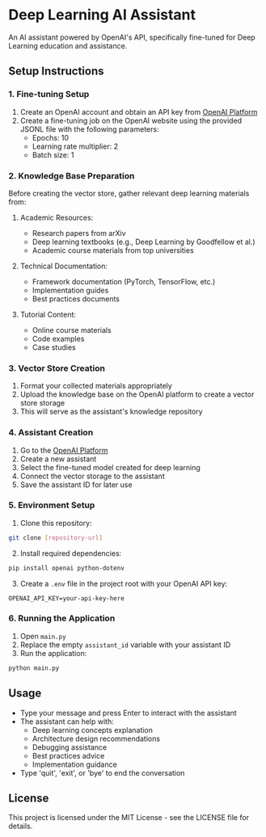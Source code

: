 # Deep Learning AI Assistant

An AI assistant powered by OpenAI's API, specifically fine-tuned for Deep Learning education and assistance.

## Setup Instructions

### 1. Fine-tuning Setup
1. Create an OpenAI account and obtain an API key from [OpenAI Platform](https://platform.openai.com/)
2. Create a fine-tuning job on the OpenAI website using the provided JSONL file with the following parameters:
   - Epochs: 10
   - Learning rate multiplier: 2
   - Batch size: 1

### 2. Knowledge Base Preparation
Before creating the vector store, gather relevant deep learning materials from:
1. Academic Resources:
   - Research papers from arXiv
   - Deep learning textbooks (e.g., Deep Learning by Goodfellow et al.)
   - Academic course materials from top universities

2. Technical Documentation:
   - Framework documentation (PyTorch, TensorFlow, etc.)
   - Implementation guides
   - Best practices documents

3. Tutorial Content:
   - Online course materials
   - Code examples
   - Case studies

### 3. Vector Store Creation
1. Format your collected materials appropriately
2. Upload the knowledge base on the OpenAI platform to create a vector store storage
3. This will serve as the assistant's knowledge repository

### 4. Assistant Creation
1. Go to the [OpenAI Platform](https://platform.openai.com/)
2. Create a new assistant
3. Select the fine-tuned model created for deep learning
4. Connect the vector storage to the assistant
5. Save the assistant ID for later use

### 5. Environment Setup
1. Clone this repository:
```bash
git clone [repository-url]
```

2. Install required dependencies:
```bash
pip install openai python-dotenv
```

3. Create a `.env` file in the project root with your OpenAI API key:
```
OPENAI_API_KEY=your-api-key-here
```

### 6. Running the Application
1. Open `main.py`
2. Replace the empty `assistant_id` variable with your assistant ID
3. Run the application:
```bash
python main.py
```

## Usage
- Type your message and press Enter to interact with the assistant
- The assistant can help with:
  - Deep learning concepts explanation
  - Architecture design recommendations
  - Debugging assistance
  - Best practices advice
  - Implementation guidance
- Type 'quit', 'exit', or 'bye' to end the conversation

## License
This project is licensed under the MIT License - see the LICENSE file for details.
